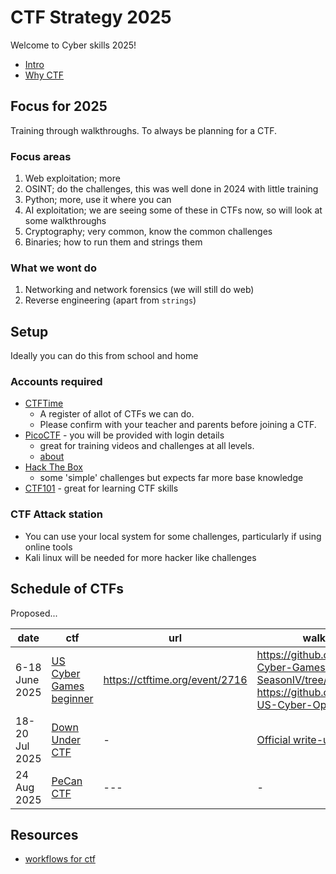 # CTF Strategy 2025

Welcome to Cyber skills 2025!

- [Intro](./lessons/01_intro.md)
- [Why CTF](./lessons/about_ctf.md)

## Focus for 2025

Training through walkthroughs. To always be planning for a CTF.

### Focus areas

1. Web exploitation; more
1. OSINT; do the challenges, this was well done in 2024 with little training
1. Python; more, use it where you can
1. AI exploitation; we are seeing some of these in CTFs now, so will look at some walkthroughs
1. Cryptography; very common, know the common challenges
1. Binaries; how to run them and strings them

### What we wont do

1. Networking and network forensics (we will still do web)
1. Reverse engineering (apart from `strings`)

## Setup

Ideally you can do this from school and home

### Accounts required

- [CTFTime](https://ctftime.org/)
  - A register of allot of CTFs we can do.
  - Please confirm with your teacher and parents before joining a CTF.
- [PicoCTF](https://www.picoctf.org/) - you will be provided with login details
  - great for training videos and challenges at all levels.
  - [about](./lessons/about_picoctf.md)
- [Hack The Box](https://www.hackthebox.com/)
  - some 'simple' challenges but expects far more base knowledge
- [CTF101](https://ctf101.org/) - great for learning CTF skills

### CTF Attack station

- You can use your local system for some challenges, particularly if using online tools
- Kali linux will be needed for more hacker like challenges

## Schedule of CTFs

Proposed...

| date | ctf | url | walkthroughs |
| --- | --- | --- | --- |
| 6-18 June 2025 | [US Cyber Games beginner](https://www.uscybergames.com/event-schedule) | <https://ctftime.org/event/2716> | <https://github.com/MDaleyJr/US-Cyber-Games-SeasonIV/tree/main> <br> <https://github.com/jselliott/SIV-US-Cyber-Open> |
| 18-20 Jul 2025 | [Down Under CTF](https://downunderctf.com/) | - | [Official write-ups](https://github.com/DownUnderCTF/Challenges_2024_Public) |
| 24 Aug 2025 | [PeCan CTF](https://pecanplus.ecusdf.org/) | --- | - |

## Resources

- [workflows for ctf](https://github.com/jstrieb/ctf-collab/tree/main)
